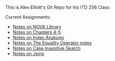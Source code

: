 This is Alex Elliott's Git Repo for his ITD 256 Class

Current Assignments:
- [Notes on NOVA Library](https://github.com/aelliott26/ITD256/blob/main/Notes/Library-Notes.md)
- [Notes on Chapters 4-5](https://github.com/aelliott26/ITD256/blob/main/Notes/Ch4-5.md)
- [Notes on Index Anatomy](https://github.com/aelliott26/ITD256/blob/main/Notes/Anatomy_Notes.md)
- [Notes on The Equality Operator notes](https://github.com/aelliott26/ITD256/blob/main/Notes/The_Equality_Operator_notes.md)
- [Notes on Case Insesitive Search](https://github.com/aelliott26/ITD256/blob/main/Notes/Case-Insensitive.md)
- [Notes on Joins](https://github.com/aelliott26/ITD256/blob/main/Notes/Join_notes.md)